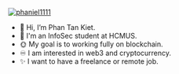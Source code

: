 <p> <a href="https://twitter.com/phaniel1111" target="blank"><img src="https://img.shields.io/twitter/follow/phaniel1111?label=phaniel1111&logo=twitter&style=social" alt="phaniel1111" /></a> </p>

- 👋 Hi, I’m Phan Tan Kiet.
- 🌱 I'm an InfoSec student at HCMUS.
- 🌞 My goal is to working fully on blockchain.
- ♾️ I am interested in web3 and cryptocurrency.
- ✨ I want to have a freelance or remote job.
<!---
phaniel1111/phaniel1111 is a ✨ special ✨ repository because its `README.md` (this file) appears on your GitHub profile.
You can click the Preview link to take a look at your changes.
--->
